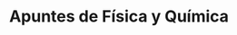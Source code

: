 ---
title: "Apuntes de Física y Química"  # Add a page title.
summary: "Apuntes de Física y Química."  # Add a page description.
type: "widget_page"  # Page type is a Widget Page
url: "recursos-fisica-quimica/apuntes"
---